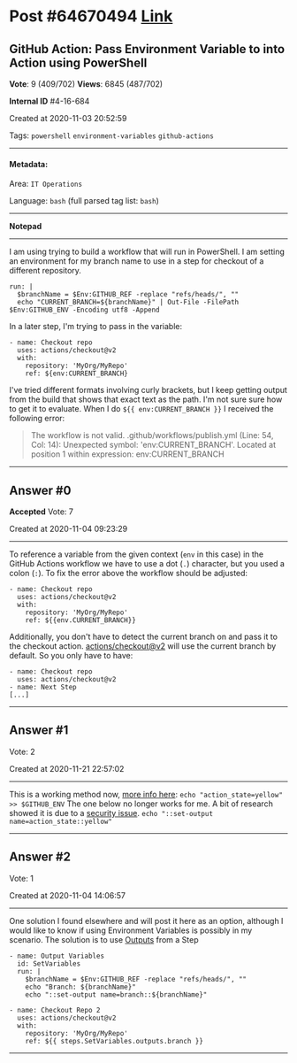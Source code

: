
# Post \#64670494 [Link](https://stackoverflow.com/questions/64670494/)

## GitHub Action: Pass Environment Variable to into Action using PowerShell

**Vote**: 9 (409/702) **Views**: 6845 (487/702) 

**Internal ID** \#4-16-684

Created at 2020-11-03 20:52:59

Tags: `powershell` `environment-variables` `github-actions`

----------

#### Metadata:

Area: `IT Operations`

Language: `bash` (full parsed tag list: `bash`)

----------

**Notepad**


----------

I am using trying to build a workflow that will run in PowerShell.  I am setting an environment for my branch name to use in a step for checkout of a different repository.
```
run: |
  $branchName = $Env:GITHUB_REF -replace "refs/heads/", ""
  echo "CURRENT_BRANCH=${branchName}" | Out-File -FilePath $Env:GITHUB_ENV -Encoding utf8 -Append
```

In a later step, I'm trying to pass in the variable:
```
- name: Checkout repo  
  uses: actions/checkout@v2
  with:
    repository: 'MyOrg/MyRepo'
    ref: ${env:CURRENT_BRANCH}
```

I've tried different formats involving curly brackets, but I keep getting output from the build that shows that exact text as the path.  I'm not sure sure how to get it to evaluate.
When I do  `${{ env:CURRENT_BRANCH }}` I received the following error:
> The workflow is not valid.
.github/workflows/publish.yml (Line: 54, Col: 14):
Unexpected symbol: 'env:CURRENT_BRANCH'. Located at position 1
within expression: env:CURRENT_BRANCH


----------
        
## Answer \#0

**Accepted** Vote: 7

Created at 2020-11-04 09:23:29

------------

To reference a variable from the given context (`env` in this case) in the GitHub Actions workflow we have to use a dot (`.`) character, but you used a colon (`:`). To fix the error above the workflow should be adjusted:
```
- name: Checkout repo  
  uses: actions/checkout@v2
  with:
    repository: 'MyOrg/MyRepo'
    ref: ${{env.CURRENT_BRANCH}}
```

Additionally, you don't have to detect the current branch on and pass it to the checkout action. [actions/checkout@v2](https://github.com/actions/checkout) will use the current branch by default. So you only have to have:
```
- name: Checkout repo  
  uses: actions/checkout@v2
- name: Next Step
[...]
```



------------
    
    
## Answer \#1

 Vote: 2

Created at 2020-11-21 22:57:02

------------

This is a working method now, [more info here](https://github.blog/changelog/2020-10-01-github-actions-deprecating-set-env-and-add-path-commands/):
`echo "action_state=yellow" >> $GITHUB_ENV`
The one below no longer works for me. A bit of research showed it is due to a [security issue](https://docs.github.com/en/free-pro-team@latest/actions/reference/workflow-commands-for-github-actions#environment-files).
`echo "::set-output name=action_state::yellow"`


------------
    
    
## Answer \#2

 Vote: 1

Created at 2020-11-04 14:06:57

------------

One solution I found elsewhere and will post it here as an option, although I would like to know if using Environment Variables is possibly in my scenario.
The solution is to use [Outputs](https://docs.github.com/en/free-pro-team@latest/actions/reference/workflow-syntax-for-github-actions#jobsjob_idoutputs) from a Step
```
- name: Output Variables
  id: SetVariables
  run: |
    $branchName = $Env:GITHUB_REF -replace "refs/heads/", ""
    echo "Branch: ${branchName}"
    echo "::set-output name=branch::${branchName}"

- name: Checkout Repo 2
  uses: actions/checkout@v2
  with:
    repository: 'MyOrg/MyRepo'
    ref: ${{ steps.SetVariables.outputs.branch }}
```



------------
    
    